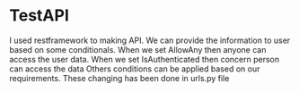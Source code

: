 # TestAPI
I used restframework to making API. We can provide the information to user based on some conditionals.
When we set AllowAny then anyone can access the user data.
When we set IsAuthenticated then concern person can access the data
Others conditions can be applied based on our requirements.
These changing has been done in urls.py file
